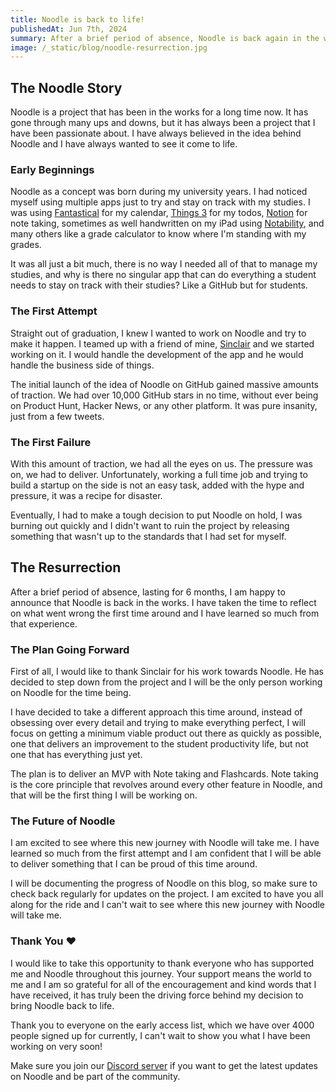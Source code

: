 ```yaml
---
title: Noodle is back to life!
publishedAt: Jun 7th, 2024
summary: After a brief period of absence, Noodle is back again in the works. Learn more about what we have been up to, the story until now and what's next in the future of Noodle!
image: /_static/blog/noodle-resurrection.jpg
---
```


## The Noodle Story

Noodle is a project that has been in the works for a long time now. It has gone through many ups and downs, but it has always been a project that I have been passionate about. I have always believed in the idea behind Noodle and I have always wanted to see it come to life.

### Early Beginnings

Noodle as a concept was born during my university years. I had noticed myself using multiple apps just to try and stay on track with my studies. I was using [Fantastical](https://flexibits.com/fantastical) for my calendar, [Things 3](https://culturedcode.com/things/) for my todos, [Notion](https://notion.so) for note taking, sometimes as well handwritten on my iPad using [Notability](https://notability.com/), and many others like a grade calculator to know where I'm standing with my grades.

It was all just a bit much, there is no way I needed all of that to manage my studies, and why is there no singular app that can do everything a student needs to stay on track with their studies? Like a GitHub but for students.

### The First Attempt

Straight out of graduation, I knew I wanted to work on Noodle and try to make it happen. I teamed up with a friend of mine, [Sinclair](https://x.com/F1VEBORDIER) and we started working on it. I would handle the development of the app and he would handle the business side of things.

The initial launch of the idea of Noodle on GitHub gained massive amounts of traction. We had over 10,000 GitHub stars in no time, without ever being on Product Hunt, Hacker News, or any other platform. It was pure insanity, just from a few tweets.

### The First Failure

With this amount of traction, we had all the eyes on us. The pressure was on, we had to deliver. Unfortunately, working a full time job and trying to build a startup on the side is not an easy task, added with the hype and pressure, it was a recipe for disaster.

Eventually, I had to make a tough decision to put Noodle on hold, I was burning out quickly and I didn't want to ruin the project by releasing something that wasn't up to the standards that I had set for myself.

## The Resurrection

After a brief period of absence, lasting for 6 months, I am happy to announce that Noodle is back in the works. I have taken the time to reflect on what went wrong the first time around and I have learned so much from that experience.

### The Plan Going Forward

First of all, I would like to thank Sinclair for his work towards Noodle. He has decided to step down from the project and I will be the only person working on Noodle for the time being.

I have decided to take a different approach this time around, instead of obsessing over every detail and trying to make everything perfect, I will focus on getting a minimum viable product out there as quickly as possible, one that delivers an improvement to the student productivity life, but not one that has everything just yet.

The plan is to deliver an MVP with Note taking and Flashcards. Note taking is the core principle that revolves around every other feature in Noodle, and that will be the first thing I will be working on.

### The Future of Noodle

I am excited to see where this new journey with Noodle will take me. I have learned so much from the first attempt and I am confident that I will be able to deliver something that I can be proud of this time around.

I will be documenting the progress of Noodle on this blog, so make sure to check back regularly for updates on the project. I am excited to have you all along for the ride and I can't wait to see where this new journey with Noodle will take me.

### Thank You ❤️

I would like to take this opportunity to thank everyone who has supported me and Noodle throughout this journey. Your support means the world to me and I am so grateful for all of the encouragement and kind words that I have received, it has truly been the driving force behind my decision to bring Noodle back to life.

Thank you to everyone on the early access list, which we have over 4000 people signed up for currently, I can't wait to show you what I have been working on very soon!

Make sure you join our [Discord server](https://discord.gg/ewKmQd8kYm) if you want to get the latest updates on Noodle and be part of the community.
